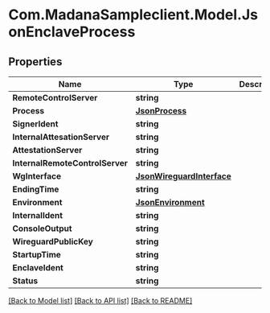 
# Com.MadanaSampleclient.Model.JsonEnclaveProcess

## Properties

Name | Type | Description | Notes
------------ | ------------- | ------------- | -------------
**RemoteControlServer** | **string** |  | [optional] 
**Process** | [**JsonProcess**](JsonProcess.md) |  | [optional] 
**SignerIdent** | **string** |  | [optional] 
**InternalAttesationServer** | **string** |  | [optional] 
**AttestationServer** | **string** |  | [optional] 
**InternalRemoteControlServer** | **string** |  | [optional] 
**WgInterface** | [**JsonWireguardInterface**](JsonWireguardInterface.md) |  | [optional] 
**EndingTime** | **string** |  | [optional] 
**Environment** | [**JsonEnvironment**](JsonEnvironment.md) |  | [optional] 
**InternalIdent** | **string** |  | [optional] 
**ConsoleOutput** | **string** |  | [optional] 
**WireguardPublicKey** | **string** |  | [optional] 
**StartupTime** | **string** |  | [optional] 
**EnclaveIdent** | **string** |  | [optional] 
**Status** | **string** |  | [optional] 

[[Back to Model list]](../README.md#documentation-for-models)
[[Back to API list]](../README.md#documentation-for-api-endpoints)
[[Back to README]](../README.md)


